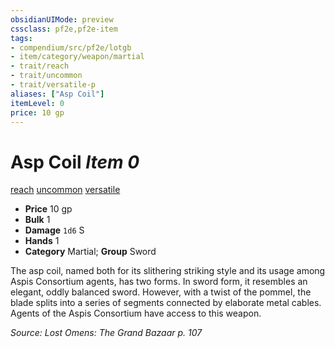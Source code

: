 ```yaml
---
obsidianUIMode: preview
cssclass: pf2e,pf2e-item
tags:
- compendium/src/pf2e/lotgb
- item/category/weapon/martial
- trait/reach
- trait/uncommon
- trait/versatile-p
aliases: ["Asp Coil"]
itemLevel: 0
price: 10 gp
---
```

# Asp Coil *Item 0*  
[reach](../../../rules/traits/reach.md)  [uncommon](../../../rules/traits/uncommon.md)  [versatile <p>](../../../rules/traits/versatile.md)  

- **Price** 10 gp
- **Bulk** 1
- **Damage** `1d6` S
- **Hands** 1
- **Category** Martial; **Group** Sword 

The asp coil, named both for its slithering striking style and its usage among Aspis Consortium agents, has two forms. In sword form, it resembles an elegant, oddly balanced sword. However, with a twist of the pommel, the blade splits into a series of segments connected by elaborate metal cables. Agents of the Aspis Consortium have access to this weapon.

*Source: Lost Omens: The Grand Bazaar p. 107*